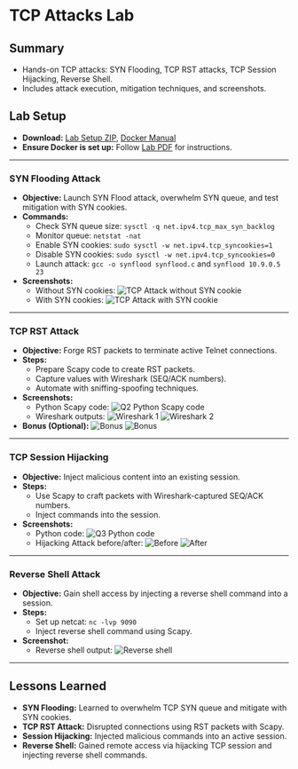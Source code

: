 # TCP Attacks Lab

## Summary
- Hands-on TCP attacks: SYN Flooding, TCP RST attacks, TCP Session Hijacking, Reverse Shell.
- Includes attack execution, mitigation techniques, and screenshots.

## Lab Setup
- **Download:** [Lab Setup ZIP](https://seedsecuritylabs.org/Labs_20.04/Networking/TCP_Attacks/), [Docker Manual](https://github.com/seed-labs/seed-labs/blob/master/manuals/docker/SEEDManual-Container.md)
- **Ensure Docker is set up:** Follow [Lab PDF](https://seedsecuritylabs.org/Labs_20.04/Files/TCP_Attacks/TCP_Attacks.pdf) for instructions.

---

### SYN Flooding Attack
- **Objective:** Launch SYN Flood attack, overwhelm SYN queue, and test mitigation with SYN cookies.
- **Commands:**
  - Check SYN queue size: `sysctl -q net.ipv4.tcp_max_syn_backlog`
  - Monitor queue: `netstat -nat`
  - Enable SYN cookies: `sudo sysctl -w net.ipv4.tcp_syncookies=1`
  - Disable SYN cookies: `sudo sysctl -w net.ipv4.tcp_syncookies=0`
  - Launch attack: `gcc -o synflood synflood.c` and `synflood 10.9.0.5 23`
- **Screenshots:**
  - Without SYN cookies:
    ![TCP Attack without SYN cookie](images/TCP%20Attack%20without%20the%20SYN%20cookie%20mechanism.png)
  - With SYN cookies:
    ![TCP Attack with SYN cookie](images/TCP%20Attack%20with%20the%20SYN%20cookie%20mechanism.png)

---

### TCP RST Attack
- **Objective:** Forge RST packets to terminate active Telnet connections.
- **Steps:**
  - Prepare Scapy code to create RST packets.
  - Capture values with Wireshark (SEQ/ACK numbers).
  - Automate with sniffing-spoofing techniques.
- **Screenshots:**
  - Python Scapy code:
    ![Q2 Python Scapy code](images/Q2%20Python_Scapy%20code.png)
  - Wireshark outputs:
    ![Wireshark 1](images/Q2%20TCP%20RST%20ATTACK%20Wireshark%201.png)
    ![Wireshark 2](images/Q2%20TCP%20RST%20ATTACK%20Wireshark%202.png)
- **Bonus (Optional):**
  ![Bonus](images/Bonus_Q2_1.png) ![Bonus](images/Bonus_Q2_2.png)

---

### TCP Session Hijacking
- **Objective:** Inject malicious content into an existing session.
- **Steps:**
  - Use Scapy to craft packets with Wireshark-captured SEQ/ACK numbers.
  - Inject commands into the session.
- **Screenshots:**
  - Python code:
    ![Q3 Python code](images/Q3%20Python_Scapy%20code.png)
  - Hijacking Attack before/after:
    ![Before](images/Q3%20TCP%20Session%20Hijacking%20Attack%20before.png) ![After](images/Q3%20TCP%20Session%20Hijacking%20Attack%20after.png)

---

### Reverse Shell Attack
- **Objective:** Gain shell access by injecting a reverse shell command into a session.
- **Steps:**
  - Set up netcat: `nc -lvp 9090`
  - Inject reverse shell command using Scapy.
- **Screenshot:**
  - Reverse shell output:
    ![Reverse shell](images/Q4_reverse_shell.png)

---

## Lessons Learned
- **SYN Flooding:** Learned to overwhelm TCP SYN queue and mitigate with SYN cookies.
- **TCP RST Attack:** Disrupted connections using RST packets with Scapy.
- **Session Hijacking:** Injected malicious commands into an active session.
- **Reverse Shell:** Gained remote access via hijacking TCP session and injecting reverse shell commands.

